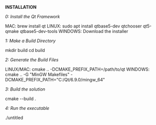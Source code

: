 **INSTALLATION**

*0: Install the Qt Framework*

MAC: brew install qt
LINUX: sudo apt install qtbase5-dev qtchooser qt5-qmake qtbase5-dev-tools
WINDOWS: Download the installer

*1: Make a Build Directory*

mkdir build
cd build

*2: Generate the Build Files*

LINUX/MAC: cmake .. -DCMAKE_PREFIX_PATH=/path/to/qt
WINDOWS: cmake .. -G "MinGW Makefiles" -DCMAKE_PREFIX_PATH="C:/Qt/6.9.0/mingw_64"

*3: Build the solution*

cmake --build .

*4: Run the executable*

./untitled
